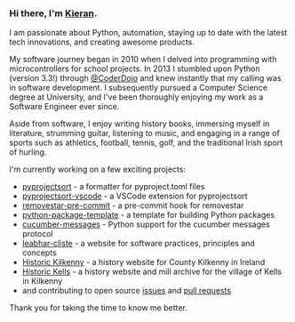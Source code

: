 ### Hi there, I'm [Kieran](https://github.com/kieran-ryan).

I am passionate about Python, automation, staying up to date with the latest tech innovations, and creating awesome products.

My software journey began in 2010 when I delved into programming with microcontrollers for school projects. In 2013 I stumbled upon Python (version 3.3!) through [@CoderDojo](https://github.com/CoderDojo) and knew instantly that my calling was in software development. I subsequently pursued a Computer Science degree at University, and I've been thoroughly enjoying my work as a Software Engineer ever since.

Aside from software, I enjoy writing history books, immersing myself in literature, strumming guitar, listening to music, and engaging in a range of sports such as athletics, football, tennis, golf, and the traditional Irish sport of hurling.

I'm currently working on a few exciting projects:

- [pyprojectsort](https://github.com/kieran-ryan/pyprojectsort) - a formatter for pyproject.toml files
- [pyprojectsort-vscode](https://github.com/kieran-ryan/pyprojectsort-vscode) - a VSCode extension for pyprojectsort
- [removestar-pre-commit](https://github.com/kieran-ryan/removestar-pre-commit) - a pre-commit hook for removestar
- [python-package-template](https://github.com/kieran-ryan/python-package-template) - a template for building Python packages
- [cucumber-messages](https://github.com/kieran-ryan/cucumber-messages) - Python support for the cucumber messages protocol
- [leabhar-cliste](https://kieran-ryan.github.io/leabhar-cliste/) - a website for software practices, principles and concepts
- [Historic Kilkenny](https://historickilkenny.com) - a history website for County Kilkenny in Ireland
- [Historic Kells](http://www.historickells.com) - a history website and mill archive for the village of Kells in Kilkenny
- and contributing to open source [issues](https://github.com/search?q=author%3Akieran-ryan+-owner%3Akieran-ryan&type=issues&ref=advsearch) and [pull requests](https://github.com/search?q=author%3Akieran-ryan+-owner%3Akieran-ryan&type=pullrequests&ref=advsearch)

Thank you for taking the time to know me better.

